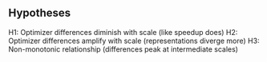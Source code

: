 
## Hypotheses

H1: Optimizer differences diminish with scale (like speedup does)
H2: Optimizer differences amplify with scale (representations diverge more)
H3: Non-monotonic relationship (differences peak at intermediate scales)

